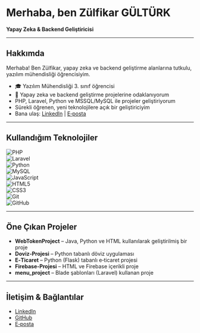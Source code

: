#  Merhaba, ben Zülfikar GÜLTÜRK

**Yapay Zeka & Backend Geliştiricisi**

---

##  Hakkımda

Merhaba! Ben Zülfikar, yapay zeka ve backend geliştirme alanlarına tutkulu, yazılım mühendisliği öğrencisiyim.  
- 🎓 Yazılım Mühendisliği 3. sınıf öğrencisi  
- 🤖 Yapay zeka ve backend geliştirme projelerine odaklanıyorum  
-  PHP, Laravel, Python ve MSSQL/MySQL ile projeler geliştiriyorum  
-  Sürekli öğrenen, yeni teknolojilere açık bir geliştiriciyim  
-  Bana ulaş: [LinkedIn](https://www.linkedin.com/in/h%C3%BCseyin-g%C3%BClme/) | [E‑posta](mailto:huseyin.glm.22@gmail.com)

---

##  Kullandığım Teknolojiler

![PHP](https://img.shields.io/badge/PHP-777BB4?style=for-the-badge&logo=php&logoColor=white)  
![Laravel](https://img.shields.io/badge/Laravel‑E93329?style=for-the-badge&logo=laravel&logoColor=white)  
![Python](https://img.shields.io/badge/Python‑3776AB?style=for-the-badge&logo=python&logoColor=white)  
![MySQL](https://img.shields.io/badge/MySQL‑4479A1?style=for-the-badge&logo=mysql&logoColor=white)  
![JavaScript](https://img.shields.io/badge/JavaScript‑F7DF1E?style=for-the-badge&logo=javascript&logoColor=black)  
![HTML5](https://img.shields.io/badge/HTML5‑E34F26?style=for-the-badge&logo=html5&logoColor=white)  
![CSS3](https://img.shields.io/badge/CSS3‑1572B6?style=for-the-badge&logo=css3&logoColor=white)  
![Git](https://img.shields.io/badge/Git‑F05032?style=for-the-badge&logo=git&logoColor=white)  
![GitHub](https://img.shields.io/badge/GitHub‑181717?style=for-the-badge&logo=github&logoColor=white)

---

##  Öne Çıkan Projeler

- **WebTokenProject** – Java, Python ve HTML kullanılarak geliştirilmiş bir proje  
- **Doviz‑Projesi** – Python tabanlı döviz uygulaması  
- **E‑Ticaret** – Python (Flask) tabanlı e‑ticaret projesi  
- **Firebase‑Projesi** – HTML ve Firebase içerikli proje  
- **menu_project** – Blade şablonları (Laravel) kullanan proje  

---

##  İletişim & Bağlantılar

- [LinkedIn](https://www.linkedin.com/in/h%C3%BCseyin-g%C3%BClme/)  
- [GitHub](https://github.com/Zgulturk)  
- [E‑posta](mailto:huseyin.glm.22@gmail.com)
